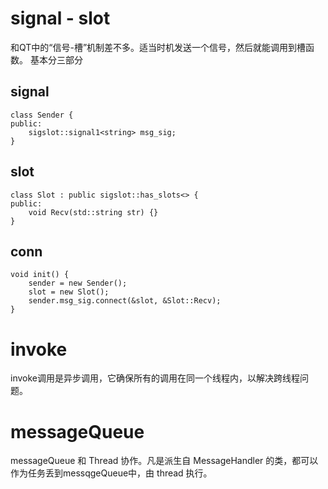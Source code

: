 # signal - slot
和QT中的“信号-槽”机制差不多。适当时机发送一个信号，然后就能调用到槽函数。
基本分三部分
## signal
```
class Sender {
public:
    sigslot::signal1<string> msg_sig;
}
```
## slot
```
class Slot : public sigslot::has_slots<> {
public:
    void Recv(std::string str) {}
}
```
## conn
```
void init() {
    sender = new Sender();
    slot = new Slot();
    sender.msg_sig.connect(&slot, &Slot::Recv);
}
```
# invoke
invoke调用是异步调用，它确保所有的调用在同一个线程内，以解决跨线程问题。
# messageQueue
messageQueue 和 Thread 协作。凡是派生自 MessageHandler 的类，都可以作为任务丢到messqgeQueue中，由 thread 执行。